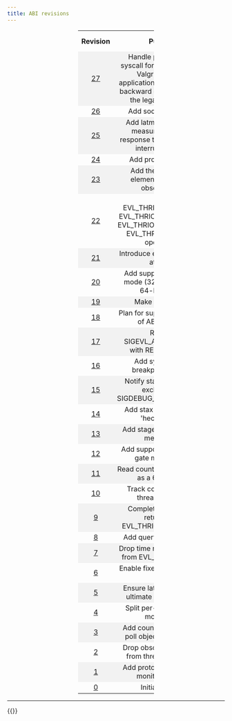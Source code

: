 ```yaml
---
title: ABI revisions
---
```


<div>
<style>
#abimap {
       width: 35%;
       margin-left: auto;
       margin-right: auto;
}
#abimap th {
       text-align: center;
}
#abimap td {
       text-align: center;
}
#abimap tr:nth-child(even) {
       background-color: #f2f2f2;
}
</style>

<table id="abimap">
  <col width="5%">
  <col width="90%">
  <col width="5%">
  <tr>
    <th>Revision</th>
    <th>Purpose</th> 
    <th>libevl release</th>
  </tr>
  <tr>
    <td><a href="https://git.xenomai.org/xenomai4/linux-evl/-/commit/fcc7a8c49a4e5a632f60fd8da5a84855c618df04" target="_blank">27</a></td>
    <td>Handle prctl()-based syscall form. This enables Valgrind for EVL applications, while keeping backward compatibility for the legacy call form.
    <td><a href="https://git.xenomai.org/xenomai4/libevl/-/tags/r28" target="_blank">r28</a></td>
  </tr>
  <tr>
    <td><a href="https://git.xenomai.org/xenomai4/linux-evl/-/commit/41dc88ab524cd32878646d98b57d390e2bcc1198" target="_blank">26</a></td>
    <td>Add socket interface.
    <td><a href="https://git.xenomai.org/xenomai4/libevl/-/tags/r26" target="_blank">r21</a></td>
  </tr>
  <tr>
    <td><a href="https://git.xenomai.org/xenomai4/linux-evl/-/commit/a8aa18f663feaabde73285bad3b000e02e0c2332" target="_blank">25</a></td>
    <td>Add latmus request for measuring in-band response time to synthetic interrupt latency.
    <td><a href="https://git.xenomai.org/xenomai4/libevl/-/tags/r21" target="_blank">r21</a></td>
  </tr>
  <tr>
    <td><a href="https://git.xenomai.org/xenomai4/linux-evl/-/commit/5be4fa6a6900e21" target="_blank">24</a></td>
    <td>Add proxy read side.
    <td><a href="https://git.xenomai.org/xenomai4/libevl/-/tags/r19" target="_blank">r19</a></td>
  </tr>
  <tr>
    <td><a href="https://git.xenomai.org/xenomai4/linux-evl/-/commit/8d05a80bc0d5a94" target="_blank">23</a></td>
    <td>Add the Observable element, and thread observability.
    <td><a href="https://git.xenomai.org/xenomai4/libevl/-/tags/r17" target="_blank">r17</a></td>
  </tr>
  <tr>
    <td><a href="https://git.xenomai.org/xenomai4/linux-evl/-/commit/e19190719052a60" target="_blank">22</a></td>
    <td>Add EVL_THRIOC_UNBLOCK, EVL_THRIOC_DEMOTE and EVL_THRIOC_YIELD, update EVL_THRIOC_*_MODE operations.
    <td><a href="https://git.xenomai.org/xenomai4/libevl/-/tags/r16" target="_blank">r16</a></td>
  </tr>
  <tr>
    <td><a href="https://git.xenomai.org/xenomai4/linux-evl/-/commit/a2ee2abf2986188" target="_blank">21</a></td>
    <td>Introduce element visibility attribute</td>
    <td><a href="https://git.xenomai.org/xenomai4/libevl/-/tags/r15" target="_blank">r15</a></td>
  </tr>
  <tr>
    <td><a href="https://git.xenomai.org/xenomai4/linux-evl/-/commit/7af18f8a38ad68f581cf770819ccb98c29f41586" target="_blank">20</a></td>
    <td>Add support for compat mode (32-bit exec over 64-bit kernel)</td>
    <td><a href="https://git.xenomai.org/xenomai4/libevl/-/tags/r12" target="_blank">r12</a></td>
  </tr>
  <tr>
    <td><a href="https://git.xenomai.org/xenomai4/linux-evl/-/commit/a142e2e027dc" target="_blank">19</a></td>
    <td>Make y2038 safe</td>
    <td><a href="https://git.xenomai.org/xenomai4/libevl/-/tags/r11" target="_blank">r11</a></td>
  </tr>
  <tr>
    <td><a href="https://git.xenomai.org/xenomai4/linux-evl/-/commit/b8351b703ffb" target="_blank">18</a></td>
    <td>Plan for supporting a range of ABI revisions</td>
    <td>-</td>
  </tr>
  <tr>
    <td><a href="https://git.xenomai.org/xenomai4/linux-evl/-/commit/87ee9586fa60" target="_blank">17</a></td>
    <td>Replace SIGEVL_ACTION_HOME with RETUSER event</td>
    <td>-</td>
  </tr>
  <tr>
    <td><a href="https://git.xenomai.org/xenomai4/linux-evl/-/commit/231089ed6028" target="_blank">16</a></td>
    <td>Add synchronous breakpoint support</td>
    <td>-</td>
  </tr>
  <tr>
    <td><a href="https://git.xenomai.org/xenomai4/linux-evl/-/commit/6b8a2319c02d" target="_blank">15</a></td>
    <td>Notify stax-related oob exclusion via SIGDEBUG_STAGE_LOCKED</td>
    <td>-</td>
  </tr>
  <tr>
    <td><a href="https://git.xenomai.org/xenomai4/linux-evl/-/commit/3d4ff940c1d3" target="_blank">14</a></td>
    <td>Add stax test helpers to 'hectic' driver</td>
    <td>-</td>
  </tr>
  <tr>
    <td><a href="https://git.xenomai.org/xenomai4/linux-evl/-/commit/a2ba90db409a" target="_blank">13</a></td>
    <td>Add stage exclusion lock mechanism</td>
    <td>-</td>
  </tr>
  <tr>
    <td><a href="https://git.xenomai.org/xenomai4/linux-evl/-/commit/0b5a64ead6f6" target="_blank">12</a></td>
    <td>Add support for recursive gate monitor lock</td>
    <td>-</td>
  </tr>
  <tr>
    <td><a href="https://git.xenomai.org/xenomai4/linux-evl/-/commit/b7c6e2276983" target="_blank">11</a></td>
    <td>Read count of timer expiries as a 64bit value</td>
    <td>-</td>
  </tr>
  <tr>
    <td><a href="https://git.xenomai.org/xenomai4/linux-evl/-/commit/8245a892b9ec" target="_blank">10</a></td>
    <td>Track count of remote thread wakeups</td>
    <td>-</td>
  </tr>
  <tr>
    <td><a href="https://git.xenomai.org/xenomai4/linux-evl/-/commit/f6f6e58cbaff" target="_blank">9</a></td>
    <td>Complete information returned by EVL_THRIOC_GET_STATE</td>
    <td>-</td>
  </tr>
  <tr>
    <td><a href="https://git.xenomai.org/xenomai4/linux-evl/-/commit/9397204d7484" target="_blank">8</a></td>
    <td>Add query for CPU state</td>
    <td>-</td>
  </tr>
  <tr>
    <td><a href="https://git.xenomai.org/xenomai4/linux-evl/-/commit/c1a5ca6a70e7" target="_blank">7</a></td>
    <td>Drop time remainder return from EVL_CLKIOC_SLEEP</td>
    <td>-</td>
  </tr>
  <tr>
    <td><a href="https://git.xenomai.org/xenomai4/linux-evl/-/commit/bc92ac9d3b90" target="_blank">6</a></td>
    <td>Enable fixed-size writes to proxy</td>
    <td>-</td>
  </tr>
  <tr>
    <td><a href="https://git.xenomai.org/xenomai4/linux-evl/-/commit/d9b664b5ecdb" target="_blank">5</a></td>
    <td>Ensure latmus sends the ultimate bulk of results</td>
    <td>-</td>
  </tr>
  <tr>
    <td><a href="https://git.xenomai.org/xenomai4/linux-evl/-/commit/57ce409e23e6" target="_blank">4</a></td>
    <td>Split per-thread debug mode flags</td>
    <td>-</td>
  </tr>
  <tr>
    <td><a href="https://git.xenomai.org/xenomai4/linux-evl/-/commit/c1417f3dbe4f" target="_blank">3</a></td>
    <td>Add count of referrers to poll object shared state</td>
    <td>-</td>
  </tr>
  <tr>
    <td><a href="https://git.xenomai.org/xenomai4/linux-evl/-/commit/3af3b43bdf20" target="_blank">2</a></td>
    <td>Drop obsolete T_MOVED from thread status bits</td>
    <td>-</td>
  </tr>
  <tr>
    <td><a href="https://git.xenomai.org/xenomai4/linux-evl/-/commit/b81555f4f48b" target="_blank">1</a></td>
    <td>Add protocol specifier to monitor element</td>
    <td>-</td>
  </tr>
  <tr>
    <td><a href="https://git.xenomai.org/xenomai4/linux-evl/-/commit/cfab80b242c4" target="_blank">0</a></td>
    <td>Initial revision</td>
    <td>-</td>
  </tr>
</table>
</div>

---

{{<lastmodified>}}
